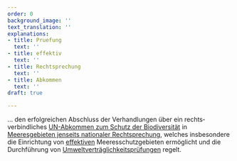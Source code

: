 ```yaml
---
order: 0
background_image: ''
text_translation: ''
explanations:
- title: Pruefung
  text: ''
- title: effektiv
  text: ''
- title: Rechtsprechung
  text: ''
- title: Abkommen
  text: ''
draft: true

---
```

… den erfolgreichen Abschluss der Verhandlungen über ein rechts­verbindliches [UN-Abkommen zum Schutz der Biodiversität](# "Abkommen") in [Meeresgebieten jenseits nationaler Rechtsprechung](# "Rechtsprechung"), welches insbesondere die Einrichtung von [effektiven](# "effektiv") Meeresschutzgebieten ermöglicht und die Durchführung von [Umweltverträglich­keitsprüfungen](# "Pruefung") regelt.